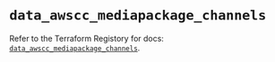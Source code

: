 # `data_awscc_mediapackage_channels`

Refer to the Terraform Registory for docs: [`data_awscc_mediapackage_channels`](https://registry.terraform.io/providers/hashicorp/awscc/0.70.0/docs/data-sources/mediapackage_channels).
